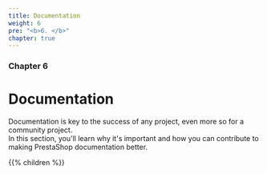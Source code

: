 ```yaml
---
title: Documentation
weight: 6
pre: "<b>6. </b>"
chapter: true
---
```


### Chapter 6

# Documentation

Documentation is key to the success of any project, even more so for a community project.  
In this section, you'll learn why it's important and how you can contribute to making PrestaShop documentation better.

{{% children %}}
